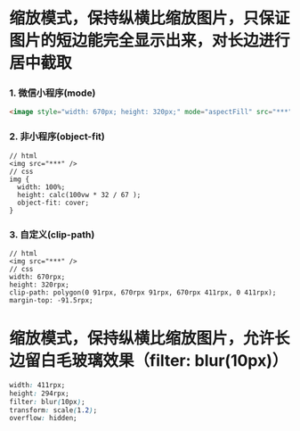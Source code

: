 # 缩放模式，保持纵横比缩放图片，只保证图片的短边能完全显示出来，对长边进行居中截取

### 1. 微信小程序(mode)

```html
<image style="width: 670px; height: 320px;" mode="aspectFill" src="***"></image>
```

### 2. 非小程序(object-fit)

```
// html
<img src="***" />
// css
img {
  width: 100%;
  height: calc(100vw * 32 / 67 );
  object-fit: cover;
}
```

### 3. 自定义(clip-path)

```
// html
<img src="***" />
// css
width: 670rpx;
height: 320rpx;
clip-path: polygon(0 91rpx, 670rpx 91rpx, 670rpx 411rpx, 0 411rpx);
margin-top: -91.5rpx;
```

# 缩放模式，保持纵横比缩放图片，允许长边留白毛玻璃效果（filter: blur(10px)）

```css
width: 411rpx;
height: 294rpx;
filter: blur(10px);
transform: scale(1.2);
overflow: hidden;
```